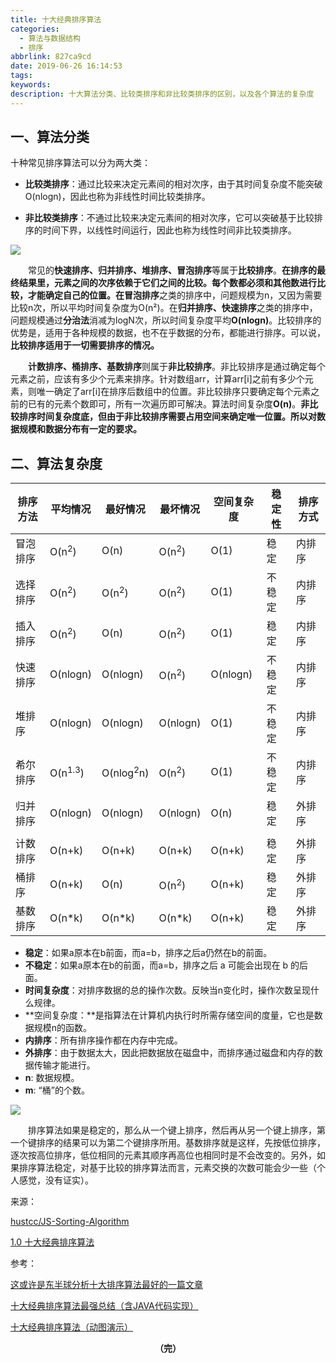 ```yaml
---
title: 十大经典排序算法
categories:
  - 算法与数据结构
  - 排序
abbrlink: 827ca9cd
date: 2019-06-26 16:14:53
tags:
keywords:
description: 十大算法分类、比较类排序和非比较类排序的区别，以及各个算法的复杂度
---
```


## 一、算法分类

十种常见排序算法可以分为两大类：

- **比较类排序**：通过比较来决定元素间的相对次序，由于其时间复杂度不能突破O(nlogn)，因此也称为非线性时间比较类排序。

- **非比较类排序**：不通过比较来决定元素间的相对次序，它可以突破基于比较排序的时间下界，以线性时间运行，因此也称为线性时间非比较类排序。 

<!--more-->

![](http://ww1.sinaimg.cn/large/75a4a8eegy1g4ez4emc61j21240uan0x.jpg)

　　常见的**快速排序、归并排序、堆排序、冒泡排序**等属于**比较排序**。**在排序的最终结果里，元素之间的次序依赖于它们之间的比较。每个数都必须和其他数进行比较，才能确定自己的位置。**在**冒泡排序**之类的排序中，问题规模为n，又因为需要比较n次，所以平均时间复杂度为O(n²)。在**归并排序、快速排序**之类的排序中，问题规模通过**分治法**消减为logN次，所以时间复杂度平均**O(nlogn)**。比较排序的优势是，适用于各种规模的数据，也不在乎数据的分布，都能进行排序。可以说，**比较排序适用于一切需要排序的情况。**

　　**计数排序、桶排序、基数排序**则属于**非比较排序**。非比较排序是通过确定每个元素之前，应该有多少个元素来排序。针对数组arr，计算arr[i]之前有多少个元素，则唯一确定了arr[i]在排序后数组中的位置。非比较排序只要确定每个元素之前的已有的元素个数即可，所有一次遍历即可解决。算法时间复杂度**O(n)**。**非比较排序时间复杂度底，但由于非比较排序需要占用空间来确定唯一位置。所以对数据规模和数据分布有一定的要求。**

## 二、算法复杂度

| 排序方法 | 平均情况           | 最好情况             | 最坏情况         | 空间复杂度 | 稳定性 | 排序方式 |
| -------- | ------------------ | -------------------- | ---------------- | ---------- | ------ | -------- |
| 冒泡排序 | O(n<sup>2</sup>)   | O(n)                 | O(n<sup>2</sup>) | O(1)       | 稳定   | 内排序   |
| 选择排序 | O(n<sup>2</sup>)   | O(n<sup>2</sup>)     | O(n<sup>2</sup>) | O(1)       | 不稳定 | 内排序   |
| 插入排序 | O(n<sup>2</sup>)   | O(n)                 | O(n<sup>2</sup>) | O(1)       | 稳定   | 内排序   |
| 快速排序 | O(nlogn)           | O(nlogn)             | O(n<sup>2</sup>) | O(nlogn)   | 不稳定 | 内排序   |
| 堆排序   | O(nlogn)           | O(nlogn)             | O(nlogn)         | O(1)       | 不稳定 | 内排序   |
| 希尔排序 | O(n<sup>1.3</sup>) | O(nlog<sup>2</sup>n) | O(n<sup>2</sup>) | O(1)       | 不稳定 | 内排序   |
| 归并排序 | O(nlogn)           | O(nlogn)             | O(nlogn)         | O(n)       | 稳定   | 外排序   |
|          |                    |                      |                  |            |        |          |
| 计数排序 | O(n+k)             | O(n+k)               | O(n+k)           | O(n+k)     | 稳定   | 外排序   |
| 桶排序   | O(n+k)             | O(n)                 | O(n<sup>2</sup>) | O(n+k)     | 稳定   | 外排序   |
| 基数排序 | O(n*k)             | O(n*k)               | O(n*k)           | O(n+k)     | 稳定   | 外排序   |

- **稳定**：如果a原本在b前面，而a=b，排序之后a仍然在b的前面。
- **不稳定**：如果a原本在b的前面，而a=b，排序之后 a 可能会出现在 b 的后面。
- **时间复杂度**：对排序数据的总的操作次数。反映当n变化时，操作次数呈现什么规律。
- **空间复杂度：**是指算法在计算机内执行时所需存储空间的度量，它也是数据规模n的函数。 
- **内排序**：所有排序操作都在内存中完成。
- **外排序**：由于数据太大，因此把数据放在磁盘中，而排序通过磁盘和内存的数据传输才能进行。
- **n**: 数据规模。
- **m**: “桶”的个数。

![](http://ww1.sinaimg.cn/large/75a4a8eegy1g4fh0og0qpj21450ggq8k.jpg)

　　排序算法如果是稳定的，那么从一个键上排序，然后再从另一个键上排序，第一个键排序的结果可以为第二个键排序所用。基数排序就是这样，先按低位排序，逐次按高位排序，低位相同的元素其顺序再高位也相同时是不会改变的。另外，如果排序算法稳定，对基于比较的排序算法而言，元素交换的次数可能会少一些（个人感觉，没有证实）。

来源：

[hustcc/JS-Sorting-Algorithm](https://github.com/hustcc/JS-Sorting-Algorithm)

[1.0 十大经典排序算法](https://www.runoob.com/w3cnote/ten-sorting-algorithm.html)

参考：

[这或许是东半球分析十大排序算法最好的一篇文章](https://mp.weixin.qq.com/s?src=11&timestamp=1561599485&ver=1693&signature=*6rbmo3y62dtwYnAu5rSmtfzwzoyHiznJw*cmy5xDy6HJ1ZCgwmGKdHk2tt8j*liKqEcL7PtD5hpnRF-o4sKJKM0eEFxAFlIus1wKaavTKUA1aNLtl4whHW92qLsksfy&new=1)

[十大经典排序算法最强总结（含JAVA代码实现）](https://www.cnblogs.com/guoyaohua/p/8600214.html)

[十大经典排序算法（动图演示）](https://www.cnblogs.com/onepixel/p/7674659.html)

<center><font style="font-weight:bold">（完）</font></center>
